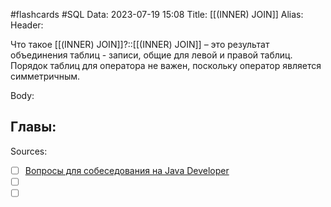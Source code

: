 #flashcards #SQL 
Data: 2023-07-19 15:08
Title: [[(INNER) JOIN]]
Alias:
Header:

Что такое [[(INNER) JOIN]]?::[[(INNER) JOIN]] – это результат объединения таблиц - записи, общие для левой и правой таблиц. Порядок таблиц для оператора не важен, поскольку оператор является симметричным.
<!--SR:!2023-11-03,10,390-->



Body:




Главы:
-


Sources:
- [ ] [Вопросы для собеседования на Java Developer](https://github.com/enhorse/java-interview/blob/master/README.md#%D0%9E%D0%9E%D0%9F)
- [ ] []()
- [ ] []()
